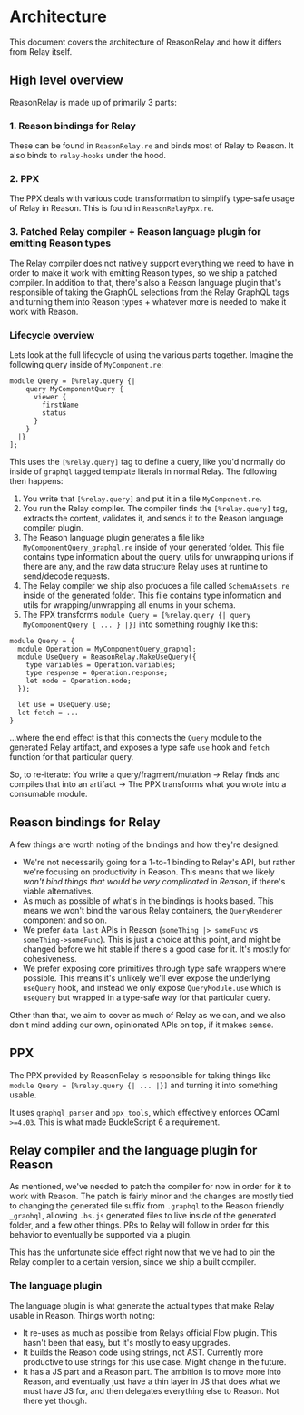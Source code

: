 # Architecture
This document covers the architecture of ReasonRelay and how it differs from Relay itself.

## High level overview
ReasonRelay is made up of primarily 3 parts:

### 1. Reason bindings for Relay
These can be found in `ReasonRelay.re` and binds most of Relay to Reason. It also binds to `relay-hooks` under the hood.

### 2. PPX
The PPX deals with various code transformation to simplify type-safe usage of Relay in Reason. This is found in `ReasonRelayPpx.re`. 

### 3. Patched Relay compiler + Reason language plugin for emitting Reason types
The Relay compiler does not natively support everything we need to have in order to make it work with emitting Reason types, so we ship a patched compiler. In addition to that, there's also a Reason language plugin that's responsible of taking the GraphQL selections from the Relay GraphQL tags and turning them into Reason types + whatever more is needed to make it work with Reason.

### Lifecycle overview
Lets look at the full lifecycle of using the various parts together. Imagine the following query inside of `MyComponent.re`:

```reason
module Query = [%relay.query {|
    query MyComponentQuery {
      viewer {
        firstName
        status
      }
    }
  |}
];
```

This uses the `[%relay.query]` tag to define a query, like you'd normally do inside of `graphql` tagged template literals in normal Relay. The following then happens:
1. You write that `[%relay.query]` and put it in a file `MyComponent.re`.
2. You run the Relay compiler. The compiler finds the `[%relay.query]` tag, extracts the content, validates it, and sends it to the Reason language compiler plugin. 
3. The Reason language plugin generates a file like `MyComponentQuery_graphql.re` inside of your generated folder. This file contains type information about the query, utils for unwrapping unions if there are any, and the raw data structure Relay uses at runtime to send/decode requests.
4. The Relay compiler we ship also produces a file called `SchemaAssets.re` inside of the generated folder. This file contains type information and utils for wrapping/unwrapping all enums in your schema.
5. The PPX transforms `module Query = [%relay.query {| query MyComponentQuery { ... } |}]` into something roughly like this:
````reason
module Query = {
  module Operation = MyComponentQuery_graphql;
  module UseQuery = ReasonRelay.MakeUseQuery({
    type variables = Operation.variables;
    type response = Operation.response;
    let node = Operation.node;
  });
  
  let use = UseQuery.use;
  let fetch = ...
}
````
...where the end effect is that this connects the `Query` module to the generated Relay artifact, and exposes a type safe `use` hook and `fetch` function for that particular query. 

So, to re-iterate: You write a query/fragment/mutation -> Relay finds and compiles that into an artifact -> The PPX transforms what you wrote into a consumable module.

## Reason bindings for Relay
A few things are worth noting of the bindings and how they're designed:

* We're not necessarily going for a 1-to-1 binding to Relay's API, but rather we're focusing on productivity in Reason. This means that we likely _won't bind things that would be very complicated in Reason_, if there's viable alternatives.
* As much as possible of what's in the bindings is hooks based. This means we won't bind the various Relay containers, the `QueryRenderer` component and so on.
* We prefer `data last` APIs in Reason (`someThing |> someFunc` vs `someThing->someFunc`). This is just a choice at this point, and might be changed before we hit stable if there's a good case for it. It's mostly for cohesiveness.
* We prefer exposing core primitives through type safe wrappers where possible. This means it's unlikely we'll ever expose the underlying `useQuery` hook, and instead we only expose `QueryModule.use` which is `useQuery` but wrapped in a type-safe way for that particular query.

Other than that, we aim to cover as much of Relay as we can, and we also don't mind adding our own, opinionated APIs on top, if it makes sense.

## PPX
The PPX provided by ReasonRelay is responsible for taking things like `module Query = [%relay.query {| ... |}]` and turning it into something usable. 

It uses `graphql_parser` and `ppx_tools`, which effectively enforces OCaml `>=4.03`. This is what made BuckleScript 6 a requirement.

## Relay compiler and the language plugin for Reason
As mentioned, we've needed to patch the compiler for now in order for it to work with Reason. The patch is fairly minor and the changes are mostly tied to changing the generated file suffix from `.graphql` to the Reason friendly `_graohql`, allowing `.bs.js` generated files to live inside of the generated folder, and a few other things. 
 PRs to Relay will follow in order for this behavior to eventually be supported via a plugin.
 
 This has the unfortunate side effect right now that we've had to pin the Relay compiler to a certain version, since we ship a built compiler. 

### The language plugin
The language plugin is what generate the actual types that make Relay usable in Reason. Things worth noting:
* It re-uses as much as possible from Relays official Flow plugin. This hasn't been that easy, but it's mostly to easy upgrades.
* It builds the Reason code using strings, not AST. Currently more productive to use strings for this use case. Might change in the future.
* It has a JS part and a Reason part. The ambition is to move more into Reason, and eventually just have a thin layer in JS that does what we must have JS for, and then delegates everything else to Reason. Not there yet though.   